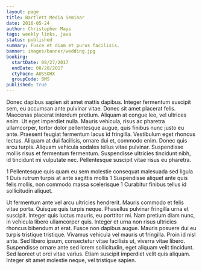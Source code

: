 ```yaml
---
layout: page
title: Bartlett Media Seminar
date: 2016-05-24
author: Christopher Mays
tags: weekly links, java
status: published
summary: Fusce et diam et purus facilisis.
banner: images/banner/wedding.jpg
booking:
  startDate: 08/27/2017
  endDate: 08/28/2017
  ctyhocn: AUSSOHX
  groupCode: BMS
published: true
---
```

Donec dapibus sapien sit amet mattis dapibus. Integer fermentum suscipit sem, eu accumsan ante pulvinar vitae. Donec sit amet placerat felis. Maecenas placerat interdum pretium. Aliquam at congue leo, vel ultrices enim. Ut eget imperdiet nulla. Mauris vehicula, risus ac pharetra ullamcorper, tortor dolor pellentesque augue, quis finibus nunc justo eu ante. Praesent feugiat fermentum lacus id fringilla. Vestibulum eget rhoncus lectus. Aliquam at dui facilisis, ornare dui et, commodo enim. Donec quis arcu turpis. Aliquam vehicula sodales tellus vitae pulvinar. Suspendisse mollis risus et fermentum fermentum. Suspendisse ultricies tincidunt nibh, id tincidunt mi vulputate nec. Pellentesque suscipit vitae risus eu pharetra.

1 Pellentesque quis quam eu sem molestie consequat malesuada sed ligula
1 Duis rutrum turpis at ante sagittis mollis
1 Suspendisse aliquet ante quis felis mollis, non commodo massa scelerisque
1 Curabitur finibus tellus id sollicitudin aliquet.

Ut fermentum ante vel arcu ultricies hendrerit. Mauris commodo et felis vitae porta. Quisque quis turpis neque. Phasellus pulvinar fringilla urna et suscipit. Integer quis luctus mauris, eu porttitor mi. Nam pretium diam nunc, in vehicula libero ullamcorper quis. Integer et urna non risus ultricies rhoncus bibendum at erat. Fusce non dapibus augue. Mauris posuere dui eu turpis tristique tristique. Vivamus vehicula vel mauris ut fringilla. Proin id nisl ante. Sed libero ipsum, consectetur vitae facilisis ut, viverra vitae libero. Suspendisse ornare ante sed lorem sollicitudin, eget aliquam velit tincidunt. Sed laoreet ut orci vitae varius. Etiam suscipit imperdiet velit quis aliquam. Integer sit amet molestie neque, vel tristique sapien.
